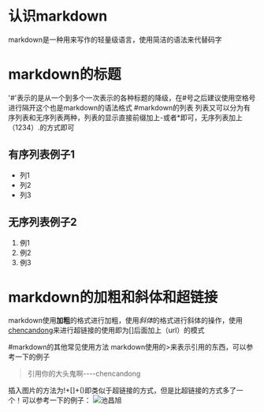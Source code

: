# 认识markdown 
markdown是一种用来写作的轻量级语言，使用简洁的语法来代替码字
# markdown的标题
'#'表示的是从一个到多个一次表示的各种标题的降级，在#号之后建议使用空格号进行隔开这个也是markdown的语法格式
#markdown的列表
列表又可以分为有序列表和无序列表两种，列表的显示直接前缀加上-或者*即可，无序列表加上（1234）.的方式即可
## 有序列表例子1
- 列1 
- 列2
- 列3
## 无序列表例子2

1. 例1
2. 例2
3. 例3  

# markdown的加粗和斜体和超链接
markdown使用**加粗**的格式进行加粗，使用*斜体*的格式进行斜体的操作，使用[chencandong](https://github.com/chencandong)来进行超链接的使用即为[]后面加上（url）的模式

 
#markdown的其他常见使用方法
markdown使用的>来表示引用的东西，可以参考一下的例子
> 引用你的大头鬼啊----chencandong

插入图片的方法为!+[]+()即类似于超链接的方式，但是比超链接的方式多了一个！可以参考一下的例子：
![池昌旭](https://zh.wikipedia.org/wiki/%E6%B1%A0%E6%98%8C%E6%97%AD#/media/File:Ji_Chang-wook_in_2017_Feb.jpg)